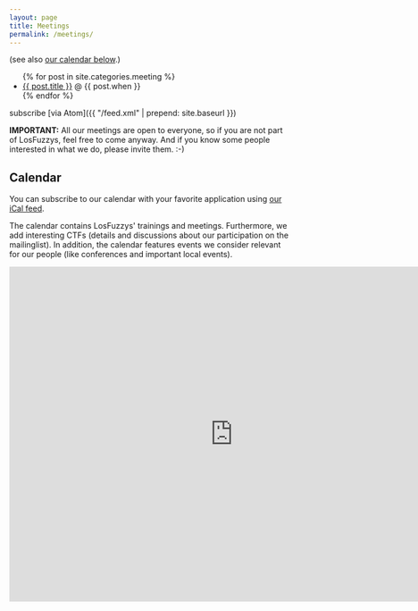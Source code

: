 ```yaml
---
layout: page
title: Meetings
permalink: /meetings/
---
```


(see also [our calendar below](#calendar).)

<ul>
{% for post in site.categories.meeting %}
<li><a href="{{ post.url | prepend: site.baseurl }}">{{ post.title }}</a> @ {{ post.when }} </li>
{% endfor %}
</ul>

subscribe [via Atom]({{ "/feed.xml" | prepend: site.baseurl }})


**IMPORTANT:**
All our meetings are open to everyone, so if you are not part of LosFuzzys, feel free to come anyway. And if you know some people interested in what we do, please invite them. :-)


## Calendar

You can subscribe to our calendar with your favorite application using [our iCal feed](https://calendar.google.com/calendar/ical/2904.cc_lq509kkank97fftfkjm3gmbq70%40group.calendar.google.com/public/basic.ics).

The calendar contains LosFuzzys' trainings and meetings. Furthermore, we add interesting CTFs (details and discussions about our participation on the mailinglist). In addition, the calendar features events we consider relevant for our people (like conferences and important local events).

<iframe src="https://calendar.google.com/calendar/embed?showPrint=0&title=LosFuzzys%27%20Calendar&amp;showTitle=0&amp;showCalendars=0&amp;height=600&amp;wkst=2&amp;bgcolor=%23c0c0c0&amp;src=2904.cc_lq509kkank97fftfkjm3gmbq70%40group.calendar.google.com&amp;color=%238C500B&amp;ctz=Europe%2FVienna" style="border-width:0" width="800" height="600" frameborder="0" scrolling="no"></iframe>
